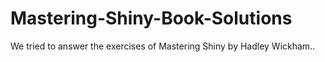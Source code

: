 # Mastering-Shiny-Book-Solutions
We tried to answer the exercises of Mastering Shiny by Hadley Wickham..
